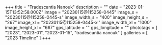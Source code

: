+++
title = "Tradescantia Nanouk"
description = ""
date = "2023-01-15T13:52:58.000Z"
image = "20230115@115258-0445"
image_s = "20230115@115258-0445-s"
image_width_s = "400"
image_height_s = "267"
image_xl = "20230115@115258-0445-xl"
image_width_xl = "1000"
image_height_xl = "667"
gps_latitude = ""
gps_longitude = ""
phototags = [ "2023", "2023-01", "2023-01-15", "tradescantia nanouk" ]
galleries = [ "2023 Timeline" ]
+++
